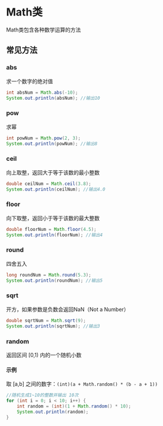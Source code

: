 # Math类

Math类包含各种数学运算的方法

## 常见方法

### abs

求一个数字的绝对值

```Java
int absNum = Math.abs(-10);
System.out.println(absNum); //输出10
```

### pow

求幂

```Java
int powNum = Math.pow(2, 3);
System.out.println(powNum); //输出8
```

### ceil

向上取整，返回大于等于该数的最小整数

```Java
double ceilNum = Math.ceil(3.8);
System.out.println(ceilNum); //输出4.0
```

### floor

向下取整，返回小于等于该数的最大整数

```Java
double floorNum = Math.floor(4.5);
System.out.println(floorNum); //输出4
```

### round

四舍五入

```Java
long roundNum = Math.round(5.3);
System.out.println(roundNum); //输出5
```

### sqrt

开方，如果参数是负数会返回NaN（Not a Number）

```Java
double sqrtNum = Math.sqrt(9);
System.out.println(sqrtNum); //输出3
```

### random

返回区间 [0,1) 内的一个随机小数

#### 示例

取 [a,b] 之间的数字：`(int)(a + Math.random() * (b - a + 1))`

```Java
//随机生成1~10的整数并输出 10次
for (int i = 0; i < 10; i++) {
    int random = (int)(1 + Math.random() * 10);
    System.out.println(random);
}
```

